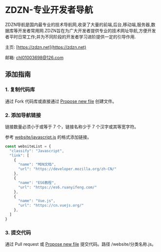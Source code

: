 # ZDZN-专业开发者导航
ZDZN导航是国内最专业的技术导航网,收录了大量的前端,后台,移动端,服务器,数据库等开发者常用网.ZDZN旨在为广大开发者提供专业的技术网址导航,方便开发者平时日常工作;并为不同阶段的开发者学习进阶提供一定的引导作用.

主页: [https://zdzn.net](https://zdzn.net)

邮箱: [chl01003698@126.com]()

## 添加指南

### 1. 复制代码库
通过 Fork 代码库或直接通过 [Propose new file](https://github.com/chuhongliang/ZDZN/new/master) 创建文件。

### 2. 添加导航链接
链接数量必须小于或等于 7 个，链接名称少于 7 个汉字或其等宽字符。

参考 [website/javascript.js](https://github.com/chuhongliang/ZDZN/blob/master/website/javascript.js) 的格式添加链接。

```javascript
const websiteList = {
  "classify": "Javascript",
  "link": [
    {
      "name": "MDN文档",
      "url": "https://developer.mozilla.org/zh-CN/"
    },
    {
      "name": "ES6教程",
      "url": "https://es6.ruanyifeng.com/"
    },
    {
      "name": "Vue.js",
      "url": "https://cn.vuejs.org/"
    },
  ]
}
```

### 3. 提交代码
通过 Pull request 或 [Propose new file](https://github.com/chuhongliang/ZDZN/new/master) 提交代码。路径 /website/分类名称.js。